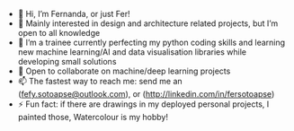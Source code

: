 - 👋 Hi, I’m Fernanda, or just Fer!
- 👀 Mainly interested in design and architecture related projects, but I’m open to all knowledge
- 🌱 I’m a trainee currently perfecting my python coding skills and learning new machine learning/AI and data visualisation libraries while developing small solutions
- 💞️ Open to collaborate on machine/deep learning projects
- 📫 The fastest way to reach me: send me an <email>(fefy.sotoapse@outlook.com), or <connect with me>(http://linkedin.com/in/fersotoapse)
- ⚡ Fun fact: if there are drawings in my deployed personal projects, I painted those, Watercolour is my hobby!



<!---
FerSotoApse/FerSotoApse is a ✨ special ✨ repository because its `README.md` (this file) appears on your GitHub profile.
You can click the Preview link to take a look at your changes.
--->
